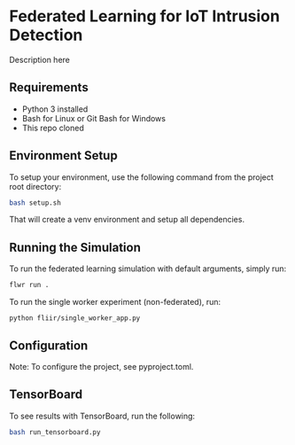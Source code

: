 # Federated Learning for IoT Intrusion Detection

Description here

## Requirements

* Python 3 installed
* Bash for Linux or Git Bash for Windows
* This repo cloned

## Environment Setup

To setup your environment, use the following command from the project root directory:

```bash
bash setup.sh
```

That will create a venv environment and setup all dependencies.

## Running the Simulation

To run the federated learning simulation with default arguments, simply run:

```bash
flwr run .
```

To run the single worker experiment (non-federated), run:

```
python fliir/single_worker_app.py
```

## Configuration

Note: To configure the project, see pyproject.toml.

## TensorBoard

To see results with TensorBoard, run the following:

```bash
bash run_tensorboard.py
```
